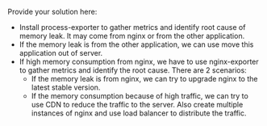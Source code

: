 Provide your solution here:
* Install process-exporter to gather metrics and identify root cause of memory leak. It may come from nginx or from the other application.
* If the memory leak is from the other application, we can use move this application out of server.
* If high memory consumption from nginx, we have to use nginx-exporter to gather metrics and identify the root cause. There are 2 scenarios:
  * If the memory leak is from nginx, we can try to upgrade nginx to the latest stable version.
  * If the memory consumption because of high traffic, we can try to use CDN to reduce the traffic to the server. Also create multiple instances of nginx and use load balancer to distribute the traffic.